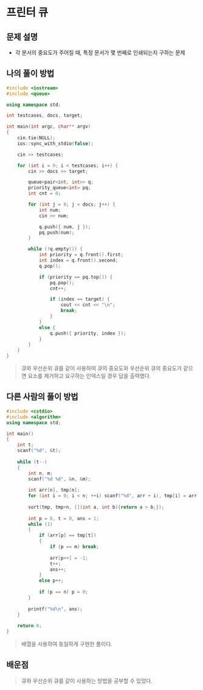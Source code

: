 # 프린터 큐

## 문제 설명

* 각 문서의 중요도가 주어질 때, 특정 문서가 몇 번째로 인쇄되는지 구하는 문제

## 나의 풀이 방법

```c++
#include <iostream>
#include <queue>

using namespace std;

int testcases, docs, target;

int main(int argc, char** argv)
{
	cin.tie(NULL);
	ios::sync_with_stdio(false);

	cin >> testcases;

	for (int i = 0; i < testcases; i++) {
		cin >> docs >> target;

		queue<pair<int, int>> q;
		priority_queue<int> pq;
		int cnt = 0;

		for (int j = 0; j < docs; j++) {
			int num;
			cin >> num;

			q.push({ num, j });
			pq.push(num);
		}

		while (!q.empty()) {
			int priority = q.front().first;
			int index = q.front().second;
			q.pop();

			if (priority == pq.top()) {
				pq.pop();
				cnt++;

				if (index == target) {
					cout << cnt << "\n";
					break;
				}
			}
			else {
				q.push({ priority, index });
			}
		}
	}
}
```

> 큐와 우선순위 큐를 같이 사용하여 큐의 중요도와 우선순위 큐의 중요도가 같으면 요소를 제거하고 요구하는 인덱스일 경우 답을 출력했다.  

## 다른 사람의 풀이 방법

```c++
#include <cstdio>
#include <algorithm>
using namespace std;

int main()
{
	int t;
	scanf("%d", &t);
	
	while (t--)
	{
		int n, m;
		scanf("%d %d", &n, &m);
		
		int arr[n], tmp[n];
		for (int i = 0; i < n; ++i) scanf("%d", arr + i), tmp[i] = arr[i];
		
		sort(tmp, tmp+n, [](int a, int b){return a > b;});
		
		int p = 0, t = 0, ans = 1;
		while (1)
		{
			if (arr[p] == tmp[t])
			{
				if (p == m) break;
				
				arr[p++] = -1;
				t++;
				ans++;
			}
			else p++;
			
			if (p == n) p = 0;
		}
		
		printf("%d\n", ans);
	}
	
	return 0;
}
```

> 배열을 사용하여 동일하게 구현한 풀이다.  

## 배운점

> 큐와 우선순위 큐를 같이 사용하는 방법을 공부할 수 있었다.  